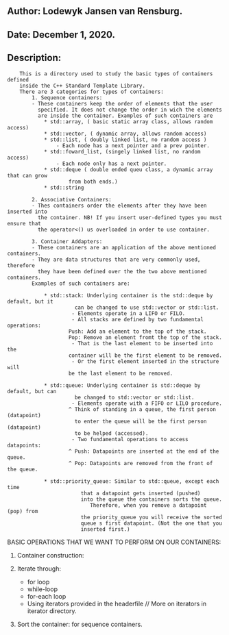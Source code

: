 ## Author: Lodewyk Jansen van Rensburg.
## Date: December 1, 2020.
## Description: 
		This is a directory used to study the basic types of containers defined
		inside the C++ Standard Template Library.
		There are 3 categories for types of containers:
			1. Sequence containers:
			- These containers keep the order of elements that the user
			  specified. It does not change the order in wich the elements
			  are inside the container. Examples of such containers are
				* std::array, ( basic static array class, allows random access)
				* std::vector, ( dynamic array, allows random access)
				* std::list, ( doubly linked list, no random access )
					- Each node has a next pointer and a prev pointer.
				* std::foward_list, (singely linked list, no random access)
					- Each node only has a next pointer.	
				* std::deque ( double ended queu class, a dynamic array that can grow 
						from both ends.)
				* std::string
			
			2. Associative Containers:
			- Thes containers order the elements after they have been inserted into
			  the container. NB! If you insert user-defined types you must ensure that
			  the operator<() us overloaded in order to use container.

			3. Container Addapters:
			- These containers are an application of the above mentioned containers.
			- They are data structures that are very commonly used, therefore
			  they have been defined over the the two above mentioned containers.
			Examples of such containers are:
				
				* std::stack: Underlying container is the std::deque by default, but it
					      can be changed to use std::vector or std::list. 
					     - Elements operate in a LIFO or FILO.
					     - All stacks are defined by two fundamental operations:
						Push: Add an element to the top of the stack.
						Pop: Remove an element fromt the top of the stack.
				 	     - That is the last element to be inserted into the
						container will be the first element to be removed.
					     - Or the first element inserted in the structure will
						be the last element to be removed.
				
				* std::queue: Underlying container is std::deque by default, but can
					      be changed to std::vector or std::list.
					     - Elements operate with a FIFO or LILO procedure.
						^ Think of standing in a queue, the first person (datapoint)
						  to enter the queue will be the first person (datapoint)
						  to be helped (accessed).
					     - Two fundamental operations to access datapoints:
						^ Push: Datapoints are inserted at the end of the queue.
						^ Pop: Datapoints are removed from the front of the queue.
				
				* std::priority_queue: Similar to std::queue, except each time
							that a datapoint gets inserted (pushed)
							into the queue the containers sorts the queue.
						       Therefore, when you remove a datapoint (pop) from 
							the priority_queue you will receive the sorted
							queue s first datapoint. (Not the one that you
							inserted first.)

BASIC OPERATIONS THAT WE WANT TO PERFORM ON OUR CONTAINERS:
1. Container construction:

2. Iterate through:
	- for loop
	- while-loop
	- for-each loop
	- Using iterators provided in the <iterator> headerfile // More on iterators in iterator directory.

3. Sort the container: for sequence containers.
	


